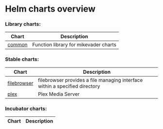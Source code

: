 # Helm charts overview
### Library charts:
| Chart | Description |
| ----- | ----------- |
| [common](library/common) | Function library for mikevader charts |
### Stable charts:
| Chart | Description |
| ----- | ----------- |
| [filebrowser](stable/filebrowser) | filebrowser provides a file managing interface within a specified directory |
| [plex](stable/plex) | Plex Media Server |
### Incubator charts:
| Chart | Description |
| ----- | ----------- |
